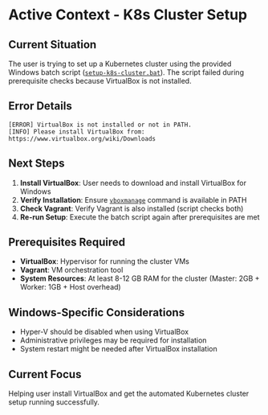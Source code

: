 # Active Context - K8s Cluster Setup

## Current Situation
The user is trying to set up a Kubernetes cluster using the provided Windows batch script ([`setup-k8s-cluster.bat`](../setup-k8s-cluster.bat:1)). The script failed during prerequisite checks because VirtualBox is not installed.

## Error Details
```
[ERROR] VirtualBox is not installed or not in PATH.
[INFO] Please install VirtualBox from: https://www.virtualbox.org/wiki/Downloads
```

## Next Steps
1. **Install VirtualBox**: User needs to download and install VirtualBox for Windows
2. **Verify Installation**: Ensure [`vboxmanage`](../setup-k8s-cluster.bat:24) command is available in PATH
3. **Check Vagrant**: Verify Vagrant is also installed (script checks both)
4. **Re-run Setup**: Execute the batch script again after prerequisites are met

## Prerequisites Required
- **VirtualBox**: Hypervisor for running the cluster VMs
- **Vagrant**: VM orchestration tool
- **System Resources**: At least 8-12 GB RAM for the cluster (Master: 2GB + Worker: 1GB + Host overhead)

## Windows-Specific Considerations
- Hyper-V should be disabled when using VirtualBox
- Administrative privileges may be required for installation
- System restart might be needed after VirtualBox installation

## Current Focus
Helping user install VirtualBox and get the automated Kubernetes cluster setup running successfully.